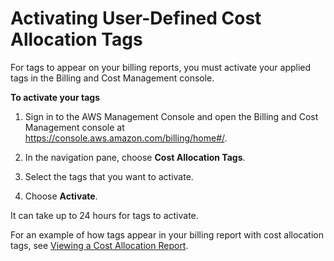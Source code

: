 # Activating User\-Defined Cost Allocation Tags<a name="activating-tags"></a>

For tags to appear on your billing reports, you must activate your applied tags in the Billing and Cost Management console\. 

**To activate your tags**

1. Sign in to the AWS Management Console and open the Billing and Cost Management console at [https://console\.aws\.amazon\.com/billing/home\#/](https://console.aws.amazon.com/billing/home)\.

1. In the navigation pane, choose **Cost Allocation Tags**\.

1. Select the tags that you want to activate\.

1. Choose **Activate**\.

It can take up to 24 hours for tags to activate\.

For an example of how tags appear in your billing report with cost allocation tags, see [Viewing a Cost Allocation Report](configurecostallocreport.md#allocation-viewing)\.